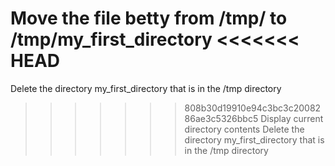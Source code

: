Move the file betty from /tmp/ to /tmp/my_first_directory
<<<<<<< HEAD
=======
Delete the directory my_first_directory that is in the /tmp directory
>>>>>>> 808b30d19910e94c3bc3c2008286ae3c5326bbc5
Display current directory contents
Delete the directory my_first_directory that is in the /tmp directory

